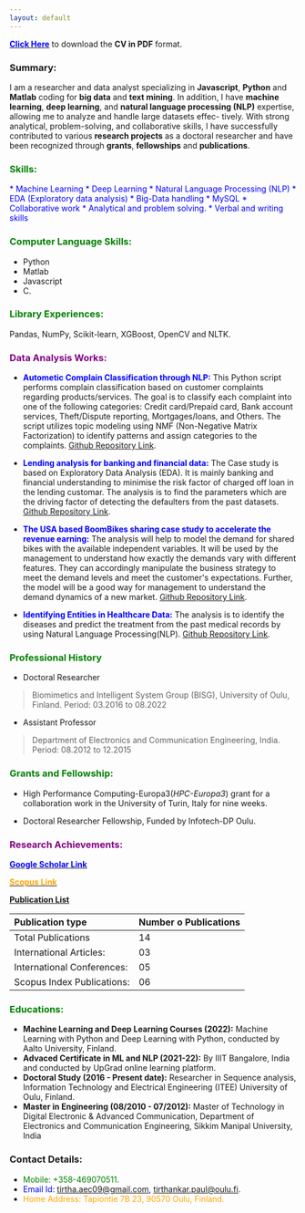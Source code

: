 ```yaml
---
layout: default
---
```


[**<span style="color:blue">Click Here</span>**](https://github.com/TirthankarPaul/portfolio/blob/622ae8be271656f449badac8fa962e8d4fd9576f/assets/img/Paul%20Tirthankar%20CV.pdf) to download the **CV in PDF** format.
### Summary:
I am a researcher and data analyst specializing in **Javascript**, **Python** and **Matlab** coding for **big data** and **text mining**. In addition, I have **machine learning**, **deep learning**, and **natural language processing (NLP)** expertise, allowing me to analyze and handle large datasets effec- tively. With strong analytical, problem-solving, and collaborative skills, I have successfully contributed to various **research projects** as a doctoral researcher and have been recognized through **grants**, **fellowships** and **publications**.


### <span style="color:green">Skills:</span>


<span style="color:blue">
* Machine Learning
* Deep Learning
* Natural Language Processing (NLP)
* EDA (Exploratory data analysis)
* Big-Data handling
* MySQL
* Collaborative work
* Analytical and problem solving. 
* Verbal and writing skills</span>

### <span style="color:green">Computer Language Skills:</span>

* Python                                       
* Matlab
* Javascript                                   
* C.

### <span style="color:green">Library Experiences:</span>   
Pandas, NumPy, Scikit-learn, XGBoost, OpenCV and NLTK.

### <span style="color:purple">Data Analysis Works:</span>
* **<span style="color:blue">Autometic Complain Classification through NLP:</span>** This Python script performs complain classification based on customer complaints regarding products/services. The goal is to classify each complaint into one of the following categories: Credit card/Prepaid card, Bank account services, Theft/Dispute reporting, Mortgages/loans, and Others. The script utilizes topic modeling using NMF (Non-Negative Matrix Factorization) to identify patterns and assign categories to the complaints. 
[Github Repository Link](https://github.com/TirthankarPaul/Complain_Classification.git).

* **<span style="color:blue">Lending analysis for banking and financial data:</span>** The Case study is based on Exploratory Data Analysis (EDA). It is mainly banking and financial understanding to minimise the risk factor of charged off loan in the lending customar. The analysis is to find the parameters which are the driving factor of detecting the defaulters from the past datasets.
[Github Repository Link](https://github.com/TirthankarPaul/LCCS.git).

* **<span style="color:blue">The USA based BoomBikes sharing case study to accelerate the revenue earning:</span>** The analysis will help to model the demand for shared bikes with the available independent variables. It will be used by the management to understand how exactly the demands vary with different features. They can accordingly manipulate the business strategy to meet the demand levels and meet the customer's expectations. Further, the model will be a good way for management to understand the demand dynamics of a new market.
[Github Repository Link](https://github.com/TirthankarPaul/TPassignment_BS.git). 

* **<span style="color:blue">Identifying Entities in Healthcare Data:</span>** The analysis is to identify the diseases and predict the treatment from the past medical records by using Natural Language Processing(NLP).
[Github Repository Link](https://github.com/TirthankarPaul/Healthcare.git). 

### <span style="color:green">Professional History</span> 
* Doctoral Researcher 
> Biomimetics and Intelligent System Group (BISG), University of Oulu, Finland. 
> Period: 03.2016 to 08.2022
* Assistant Professor  
> Department of Electronics and Communication Engineering, India.
> Period: 08.2012 to 12.2015

### <span style="color:green">Grants and Fellowship:</span> 

* High Performance Computing-Europa3(_HPC-Europa3_) grant for a collaboration work in the University of Turin, Italy for nine weeks.

* Doctoral Researcher Fellowship, Funded by Infotech-DP Oulu.


### <span style="color:purple">Research Achievements:</span>  
[**<span style="color:blue">Google Scholar Link </span>**](https://scholar.google.com/citations?user=c5j1DXgAAAAJ&hl=en%22%3EGoogle%20Scholar)

[**<span style="color:orange">Scopus Link</span>**](https://www.scopus.com/authid/detail.uri?authorId=57204780717&origin=cto)

[**Publication List**](https://github.com/TirthankarPaul/portfolio/blob/62812fb93b7529410e18d005c2025dcf7f6af4b2/assets/img/Publication_TP.pdf)

| Publication type               |Number o Publications    | 
|:-------------------------------|:------------------------|
| Total Publications             | 14                      | 
| International Articles:        | 03                      |  
| International Conferences:     | 05                      |  
| Scopus Index  Publications:    | 06                      | 

### <span style="color:green">Educations:</span> 
* **Machine Learning and Deep Learning Courses (2022):** Machine Learning with Python and Deep Learning with Python, conducted by Aalto University, Finland. 
* **Advaced Certificate in ML and NLP (2021-22):** By IIIT Bangalore, India and conducted by UpGrad online learning platform.
* **Doctoral Study (2016 - Present date):** Researcher in Sequence analysis, Information Technology and Electrical Engineering (ITEE) University of Oulu, Finland.
* **Master in Engineering (08/2010 - 07/2012):** Master of Technology in Digital Electronic & Advanced Communication, Department of Electronics and Communication Engineering, Sikkim Manipal University, India


### Contact Details:
* <span style="color:green">Mobile: +358-469070511.</span>
* <span style="color:blue">Email Id: tirtha.aec09@gmail.com, tirthankar.paul@oulu.fi.</span>
* <span style="color:orange">Home Address: Tapiontie 7B 23, 90570 Oulu, Finland. </span>
